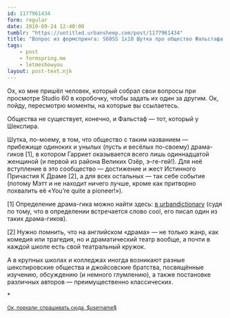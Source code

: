 ```yaml
---
id: 1177961434
form: regular
date: 2010-09-24 12:40:00
tumblr: "https://untitled.urbansheep.com/post/1177961434"
title: "Вопрос из формспринга: S60SS 1x10 Шутка про общество Фальстафа включает в себя то, что никакого общества не существует? Фальстаф — это тот, который у Шекспира или где?"
tags:
    - post
    - formspring.me
    - letmeshowyou
layout: post-text.njk
---
```


<p class="formspringmeAnswer">Ох, ко мне пришёл человек, который собрал свои вопросы при просмотре Studio 60 в коробочку, чтобы задать их один за другим. Ок, пойду, пересмотрю моменты, на которые вы ссылаетесь.</p>

<p>Общества не существует, конечно, и Фальстаф — тот, который у Шекспира.</p>

<p>Шутка, по-моему, в том, что общество с таким названием — прибежище одиноких и унылых (пусть и весёлых по-своему) драма-гиков [1], в котором Гарриет оказывается всего лишь одиннадцатой женщиной (и первой из района Великих Озёр, э-ге-гей!). Для неё вступление в это сообщество — достижение и жест Истинного Причастия К Драме [2], а для всех остальных — так себе событие (потому Мэтт и не находит ничего лучше, кроме как притворно похвалить её «You&rsquo;re quite a pioneer!»).</p>

<p>[1] Определение драма-гика можно найти здесь: <a href="http://www.urbandictionary.com/define.php?term=drama+geek" target="_blank" rel="nofollow" class="nofollow">в urbandictionary</a> (судя по тому, что в определении встречается слово cool, его писал один из таких драма-гиков).</p>

<p>[2] Нужно помнить, что на английском «драма» — не только жанр, как комедия или трагедия, но и драматический театр вообще, а почти в каждой школе есть свой театральный кружок.</p>

<p>А в крупных школах и колледжах иногда возникают разные шекспировские общества и джойсовские братства, посвящённые изучению, обсуждению (и немного глумлению), а также постановке различных авторов — преимущественно классических.</p>

<p>*</p>

<p class="formspringmeFooter">
    <small><a href="http://formspring.me/urbansheep?utm_medium=social&amp;utm_source=tumblr&amp;utm_campaign=shareanswer">Ок, поехали: спрашивать сюда, $username$</a></small>
</p>


